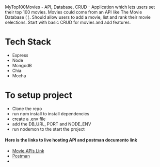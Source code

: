 MyTop100Movies - API, Database, CRUD - Application which lets users set their top 100 movies.
Movies could come from an API like The Movie Database ( ). Should allow users to add
a movie, list and rank their movie selections. Start with basic CRUD for movies and add features.

# Tech Stack

- Express
- Node
- MongodB
- Chia
- Mocha

# To setup project

- Clone the repo
- run npm install to install dependencies
- create a .env file
- add the DB_URL, PORT and NODE_ENV
- run nodemon to the start the project

#### Here is the links to live hosting API and postman documento link

- <a href="https://movie-api-cw7g.onrender.com/api/v1/movies" target="_blank">Movie APIs Link</a>
- <a href="https://documenter.getpostman.com/view/10497807/2s847A1HG3" target="_blank">Postman</a>
-
